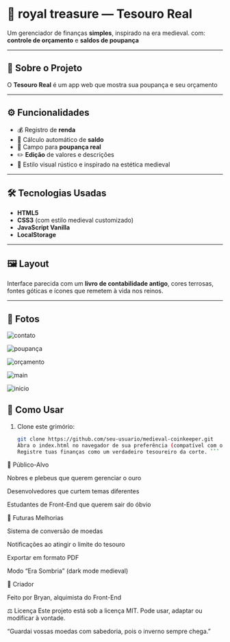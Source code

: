 # 🏰 royal treasure — Tesouro Real

Um gerenciador de finanças **simples**, inspirado na era medieval. 
com: **controle de orçamento** e **saldos de poupança**

---

## 📜 Sobre o Projeto

O **Tesouro Real** é um app web que mostra sua poupança e seu orçamento

---

## ⚙️ Funcionalidades

- 💰 Registro de **renda**
- 🏦 Cálculo automático de **saldo**
- 🎯 Campo para **poupança real**
- ✏️ **Edição** de valores e descrições
- 📜 Estilo visual rústico e inspirado na estética medieval

---

## 🛠️ Tecnologias Usadas

- **HTML5**
- **CSS3** (com estilo medieval customizado)
- **JavaScript Vanilla**
- **LocalStorage**

---

## 🖼️ Layout

Interface parecida com um **livro de contabilidade antigo**, cores terrosas, fontes góticas e ícones que remetem à vida nos reinos.

---


## 🌆 Fotos

![contato](https://github.com/user-attachments/assets/4f4739d4-9c11-409f-b2c9-3223fc8ec828)

![poupança](https://github.com/user-attachments/assets/64adb08d-8d30-4ff5-97d6-397672f83749)

![orçamento](https://github.com/user-attachments/assets/d486280a-b206-474b-8ee8-c9c2aa86e530)

![main](https://github.com/user-attachments/assets/0fc4d454-2510-4d71-a282-7db67d9e8d73)

![inicio](https://github.com/user-attachments/assets/0ee190d6-f079-4325-9d83-d6374f0270b6)


## 🐉 Como Usar

1. Clone este grimório:
   ```bash
   git clone https://github.com/seu-usuario/medieval-coinkeeper.git
   Abra o index.html no navegador de sua preferência (compatível com o feitiço moderno do JavaScript).
   Registre tuas finanças como um verdadeiro tesoureiro da corte. ```

🏰 Público-Alvo

Nobres e plebeus que querem gerenciar o ouro

Desenvolvedores que curtem temas diferentes

Estudantes de Front-End que querem sair do óbvio

📌 Futuras Melhorias

 Sistema de conversão de moedas

 Notificações ao atingir o limite do tesouro

 Exportar em formato PDF

 Modo “Era Sombria” (dark mode medieval)

👤 Criador

Feito por Bryan, alquimista do Front-End

⚖️ Licença
Este projeto está sob a licença MIT. Pode usar, adaptar ou modificar à vontade.

“Guardai vossas moedas com sabedoria, pois o inverno sempre chega.”
